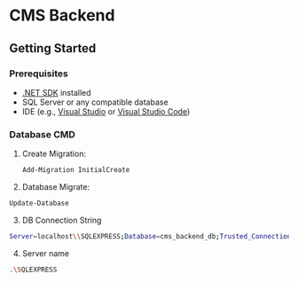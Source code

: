 # CMS Backend

## Getting Started

### Prerequisites
- [.NET SDK](https://dotnet.microsoft.com/download) installed
- SQL Server or any compatible database
- IDE (e.g., [Visual Studio](https://visualstudio.microsoft.com/) or [Visual Studio Code](https://code.visualstudio.com/))

### Database CMD
1. Create Migration:
   ```bash
   Add-Migration InitialCreate
   ```
2. Database Migrate:
```bash
Update-Database
```
3. DB Connection String
```bash
Server=localhost\\SQLEXPRESS;Database=cms_backend_db;Trusted_Connection=True;TrustServerCertificate=True;
```
4. Server name
```bash
.\SQLEXPRESS 
